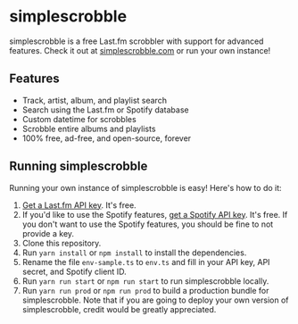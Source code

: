 # simplescrobble

simplescrobble is a free Last.fm scrobbler with support for advanced features. Check it out at [simplescrobble.com](http://simplescrobble.com) or run your own instance!

## Features

* Track, artist, album, and playlist search
* Search using the Last.fm or Spotify database
* Custom datetime for scrobbles
* Scrobble entire albums and playlists
* 100% free, ad-free, and open-source, forever

## Running simplescrobble

Running your own instance of simplescrobble is easy! Here's how to do it:

1. [Get a Last.fm API key](https://www.last.fm/api/account/create). It's free.
2. If you'd like to use the Spotify features, [get a Spotify API key](). It's free. If you don't want to use the Spotify features, you should be fine to not provide a key.
3. Clone this repository.
4. Run `yarn install` or `npm install` to install the dependencies.
5. Rename the file `env-sample.ts` to `env.ts` and fill in your API key, API secret, and Spotify client ID.
6. Run `yarn run start` or `npm run start` to run simplescrobble locally.
7. Run `yarn run prod` or `npm run prod` to build a production bundle for simplescrobble. Note that if you are going to deploy your own version of simplescrobble, credit would be greatly appreciated.
